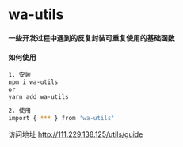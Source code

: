 # wa-utils

#### 一些开发过程中遇到的反复封装可重复使用的基础函数

#### 如何使用

```sh
1. 安装
npm i wa-utils
or
yarn add wa-utils

2. 使用
import { *** } from 'wa-utils'
```

访问地址
http://111.229.138.125/utils/guide
